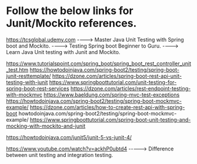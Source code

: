 # Follow the below links for Junit/Mockito references.

https://tcsglobal.udemy.com  ----> Master Java Unit Testing with Spring boot and Mockito.
                                ----> Testing Spring boot Beginner to Guru.
                                ----> Learn Java Unit testing with Junit and Mockito.
                      
https://www.tutorialspoint.com/spring_boot/spring_boot_rest_controller_unit_test.htm
https://howtodoinjava.com/spring-boot2/testing/spring-boot-junit-resttemplate/
https://dzone.com/articles/spring-boot-rest-api-unit-testing-with-junit
https://www.springboottutorial.com/unit-testing-for-spring-boot-rest-services
https://dzone.com/articles/rest-endpoint-testing-with-mockmvc
https://www.baeldung.com/spring-mvc-test-exceptions
https://howtodoinjava.com/spring-boot2/testing/spring-boot-mockmvc-example/
https://dzone.com/articles/how-to-create-rest-api-with-spring-boot
howtodoinjava.com/spring-boot2/testing/spring-boot-mockmvc-example/
https://www.springboottutorial.com/spring-boot-unit-testing-and-mocking-with-mockito-and-junit

https://howtodoinjava.com/junit5/junit-5-vs-junit-4/   

https://www.youtube.com/watch?v=ackhP0ubtd4  -----> Difference between unit testing and integration testing.



